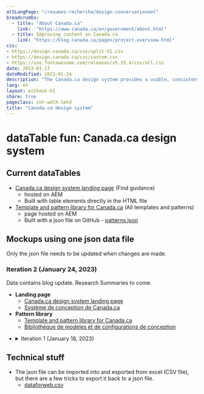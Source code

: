 ```yaml
---
altLangPage: "/resumes-recherche/design-conversationnel"
breadcrumbs:
  - title: "About Canada.ca"
    link:  "https://www.canada.ca/en/government/about.html"
  - title: Improving content on Canada.ca
    link: "https://blog.canada.ca/pages/project-overview.html"
css:
- https://design.canada.ca/css/split-h1.css
- https://design.canada.ca/css/custom.css
- https://use.fontawesome.com/releases/v5.15.4/css/all.css
date: 2023-01-17
dateModified: 2023-01-24
description: "The Canada.ca design system provides a usable, consistent and trustworthy online experience for people who access Government of Canada digital services."
lang: en
layout: without-h1
share: true
pageclass: cnt-wdth-lmtd
title: "Canada.ca design system"
---
```

<h1 property="name" id="wb-cont" dir="ltr">
    <span class="stacked"><span>dataTable fun</span>: <span>Canada.ca design system</span></span>
</h1>
<h2>Current dataTables</h2>
<ul>
    <li>
        <a href="https://www.canada.ca/en/government/about/design-system.html">Canada.ca design system landing page</a> (Find guidance)
        <ul>
            <li>hosted on AEM</li>
            <li>Built with table elements directly in the HTML file</li>
        </ul>
    </li>
    <li>
        <a href="https://www.canada.ca/en/government/about/design-system/pattern-library.html">Template and pattern library for Canada.ca</a> (All templates and patterns)
        <ul>
            <li>page hosted on AEM</li>
            <li>Built with a json file on GitHub - <a href="https://design.canada.ca/ajax/patterns.json">patterns.json</a></li>
        </ul>
    </li>
</ul>
<h2>Mockups using one json data file</h2>
<p>Only the json file needs to be updated when changes are made.</p>
<h3>Iteration 2 (January 24, 2023)</h3>
<p>Data contains blog update. Research Summaries to come.</p>
<ul>
    <li>
        <strong>Landing page</strong>
        <ul>
            <li><a href="https://prycrane.github.io/experimental/prycrane/datatables/datatables-09-en.html">Canada.ca design system landing page</a></li>
            <li><a href="https://prycrane.github.io/experimental/prycrane/datatables/datatables-09-fr.html">Système de conception de Canada.ca</a></li>
        </ul>
    </li>
    <li>
        <strong>Pattern library</strong>
        <ul>
            <li><a href="https://prycrane.github.io/experimental/prycrane/datatables/datatables-09-en.html">Template and pattern library for Canada.ca</a></li>
            <li><a href="https://prycrane.github.io/experimental/prycrane/datatables/datatables-09-fr.html">Bibliothèque de modèles et de configurations de conception</a></li>
        </ul>
    </li>
</ul>
<ul class="list-unstyled mrgn-tp-lg">
    <li>
        <details>
            <summary>Iteration 1 (January 18, 2023)</summary>
            <ul class="mrgn-tp-lg mrgn-bttm-lg">
                <li>
                    <a href="https://prycrane.github.io/experimental/prycrane/datatables/datatables-02-en.html">Canada.ca design system landing page</a> (All data sets)
                    <ul>
                        <li>Page stays hosted on AEM</li>
                        <li>Built with a json file hosted on Github - <a href="https://design.canada.ca/ajax/patterns-01-en.json">patterns-01-en.json</a></li>
                    </ul>
                </li>
                <li><a href="https://prycrane.github.io/experimental/prycrane/datatables/datatables-06-en.html">Canada.ca design system landing page</a> (Matches current page)</li>
                <li><a href="https://prycrane.github.io/experimental/prycrane/datatables/datatables-07-en.html">Canada.ca design system landing page</a> (small Source filter)</li>
                <li><a href="https://prycrane.github.io/experimental/prycrane/datatables/datatables-09-en.html">Canada.ca design system landing page</a> (large Source filter)</li>
                <li><a href="https://prycrane.github.io/experimental/prycrane/datatables/datatables-05-en.html">Template and pattern library for Canada.ca</a> (Matches current page with slight change to filter options)</li>
            </ul>
        </details>
    </li>
</ul>
<h2>Technical stuff</h2>
<ul>
    <li>
        The json file can be imported into and exported from excel (CSV file), but there are a few tricks to export it back to a json file.
        <ul>
            <li><a href="https://github.com/prycrane/experimental/tree/master/prycrane/datatables/files">dataforweb.csv</a></li>
        </ul>
    </li>
</ul>
